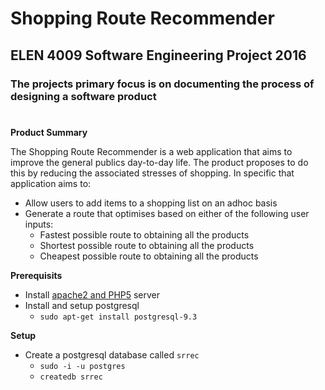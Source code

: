 # Shopping Route Recommender
## ELEN 4009 Software Engineering Project 2016
### The projects primary focus is on documenting the process of designing a software product
#
**Product Summary**

The Shopping Route Recommender is a web application that aims to improve the general publics day-to-day life. The product proposes to do this by reducing the associated stresses of shopping. In specific that application aims to:

- Allow users to add items to a shopping list on an adhoc basis
- Generate a route that optimises based on either of the following user inputs:
	- Fastest possible route to obtaining all the products
	- Shortest possible route to obtaining all the products
	- Cheapest possible route to obtaining all the products

**Prerequisits**

- Install [apache2 and PHP5](http://www.howtogeek.com/howto/ubuntu/installing-php5-and-apache-on-ubuntu/) server
- Install and setup postgresql
	- `sudo apt-get install postgresql-9.3`

**Setup**

- Create a postgresql database called `srrec`
	- `sudo -i -u postgres`
	- `createdb srrec`

